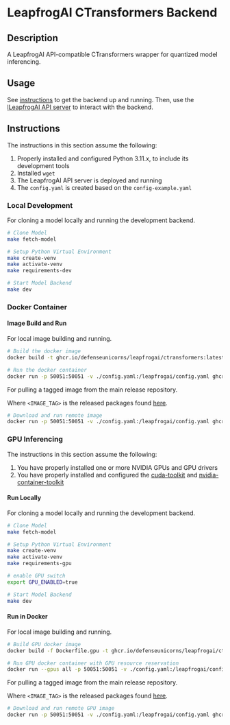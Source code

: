 # LeapfrogAI CTransformers Backend

## Description

A LeapfrogAI API-compatible CTransformers wrapper for quantized model inferencing.

## Usage

See [instructions](#instructions) to get the backend up and running. Then, use the [lLeapfrogAI API server](https://github.com/defenseunicorns/leapfrogai-api) to interact with the backend.

## Instructions

The instructions in this section assume the following: 

1. Properly installed and configured Python 3.11.x, to include its development tools
2. Installed `wget`
3. The LeapfrogAI API server is deployed and running
4. The `config.yaml` is created based on the `config-example.yaml`

### Local Development

For cloning a model locally and running the development backend.

```bash
# Clone Model
make fetch-model

# Setup Python Virtual Environment
make create-venv
make activate-venv
make requirements-dev

# Start Model Backend
make dev
```

### Docker Container

#### Image Build and Run

For local image building and running.

```bash
# Build the docker image
docker build -t ghcr.io/defenseunicorns/leapfrogai/ctransformers:latest-cpu .

# Run the docker container
docker run -p 50051:50051 -v ./config.yaml:/leapfrogai/config.yaml ghcr.io/defenseunicorns/leapfrogai/ctransformers:latest-cpu
```

For pulling a tagged image from the main release repository.

Where `<IMAGE_TAG>` is the released packages found [here](https://github.com/orgs/defenseunicorns/packages/container/package/leapfrogai%2Fctransformers).

```bash
# Download and run remote image
docker run -p 50051:50051 -v ./config.yaml:/leapfrogai/config.yaml ghcr.io/defenseunicorns/leapfrogai/ctransformers:<IMAGE_TAG>
```

### GPU Inferencing

The instructions in this section assume the following: 

1. You have properly installed one or more NVIDIA GPUs and GPU drivers
2. You have properly installed and configured the [cuda-toolkit](https://developer.nvidia.com/cuda-toolkit) and [nvidia-container-toolkit](https://docs.nvidia.com/datacenter/cloud-native/container-toolkit/latest/index.html)

#### Run Locally

For cloning a model locally and running the development backend.

```bash
# Clone Model
make fetch-model

# Setup Python Virtual Environment
make create-venv
make activate-venv
make requirements-gpu

# enable GPU switch
export GPU_ENABLED=true

# Start Model Backend
make dev
```

#### Run in Docker

For local image building and running.

```bash
# Build GPU docker image
docker build -f Dockerfile.gpu -t ghcr.io/defenseunicorns/leapfrogai/ctransformers:latest-gpu .

# Run GPU docker container with GPU resource reservation
docker run --gpus all -p 50051:50051 -v ./config.yaml:/leapfrogai/config.yaml ghcr.io/defenseunicorns/leapfrogai/ctransformers:latest-gpu
```

For pulling a tagged image from the main release repository.

Where `<IMAGE_TAG>` is the released packages found [here](https://github.com/orgs/defenseunicorns/packages/container/package/leapfrogai%2Fctransformers).

```bash
# Download and run remote GPU image
docker run -p 50051:50051 -v ./config.yaml:/leapfrogai/config.yaml ghcr.io/defenseunicorns/leapfrogai/ctransformers:<IMAGE_TAG>
```